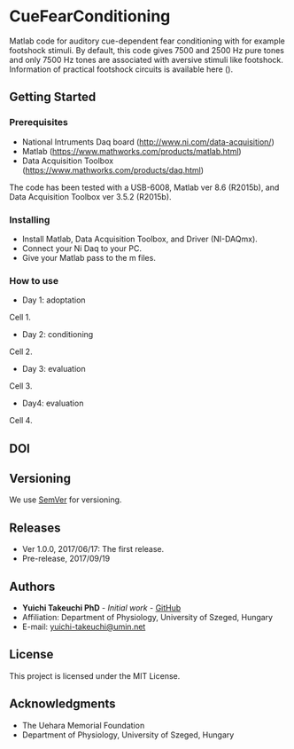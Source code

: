 # CueFearConditioning
Matlab code for auditory cue-dependent fear conditioning with for example footshock stimuli. By default, this code gives 7500 and 2500 Hz pure tones and only 7500 Hz tones are associated with aversive stimuli like footshock. Information of practical footshock circuits is available here ().

## Getting Started

### Prerequisites
* National Intruments Daq board (http://www.ni.com/data-acquisition/)
* Matlab (https://www.mathworks.com/products/matlab.html)
* Data Acquisition Toolbox (https://www.mathworks.com/products/daq.html)

The code has been tested with a USB-6008, Matlab ver 8.6 (R2015b), and Data Acquisition Toolbox ver 3.5.2 (R2015b).

### Installing
* Install Matlab, Data Acquisition Toolbox, and Driver (NI-DAQmx).
* Connect your Ni Daq to your PC.
* Give your Matlab pass to the m files.

### How to use
* Day 1: adoptation

Cell 1.

* Day 2: conditioning

Cell 2.

* Day 3: evaluation

Cell 3.

* Day4: evaluation

Cell 4.

## DOI


## Versioning
We use [SemVer](http://semver.org/) for versioning.

## Releases
* Ver 1.0.0, 2017/06/17: The first release.
* Pre-release, 2017/09/19

## Authors
* **Yuichi Takeuchi PhD** - *Initial work* - [GitHub](https://github.com/yuichi-takeuchi)
* Affiliation: Department of Physiology, University of Szeged, Hungary
* E-mail: yuichi-takeuchi@umin.net

## License
This project is licensed under the MIT License.

## Acknowledgments
* The Uehara Memorial Foundation
* Department of Physiology, University of Szeged, Hungary
